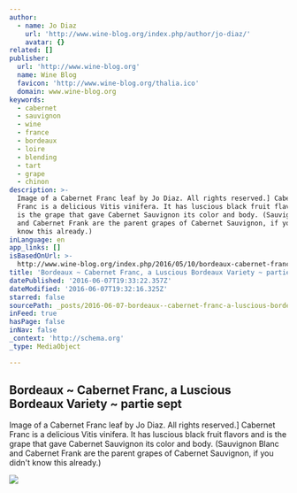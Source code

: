 ```yaml
---
author:
  - name: Jo Diaz
    url: 'http://www.wine-blog.org/index.php/author/jo-diaz/'
    avatar: {}
related: []
publisher:
  url: 'http://www.wine-blog.org'
  name: Wine Blog
  favicon: 'http://www.wine-blog.org/thalia.ico'
  domain: www.wine-blog.org
keywords:
  - cabernet
  - sauvignon
  - wine
  - france
  - bordeaux
  - loire
  - blending
  - tart
  - grape
  - chinon
description: >-
  Image of a Cabernet Franc leaf by Jo Diaz. All rights reserved.] Cabernet
  Franc is a delicious Vitis vinifera. It has luscious black fruit flavors and
  is the grape that gave Cabernet Sauvignon its color and body. (Sauvignon Blanc
  and Cabernet Frank are the parent grapes of Cabernet Sauvignon, if you didn't
  know this already.)
inLanguage: en
app_links: []
isBasedOnUrl: >-
  http://www.wine-blog.org/index.php/2016/05/10/bordeaux-cabernet-franc-a-luscious-bordeaux-variety-partie-sept/
title: 'Bordeaux ~ Cabernet Franc, a Luscious Bordeaux Variety ~ partie sept'
datePublished: '2016-06-07T19:33:22.357Z'
dateModified: '2016-06-07T19:32:16.325Z'
starred: false
sourcePath: _posts/2016-06-07-bordeaux--cabernet-franc-a-luscious-bordeaux-variety--par.md
inFeed: true
hasPage: false
inNav: false
_context: 'http://schema.org'
_type: MediaObject

---
```

<article style=""><h1>Bordeaux ~ Cabernet Franc, a Luscious Bordeaux Variety ~ partie sept</h1><p>Image of a Cabernet Franc leaf by Jo Diaz. All rights reserved.] Cabernet Franc is a delicious Vitis vinifera. It has luscious black fruit flavors and is the grape that gave Cabernet Sauvignon its color and body. (Sauvignon Blanc and Cabernet Frank are the parent grapes of Cabernet Sauvignon, if you didn't know this already.)</p><img src="http://www.wine-blog.org/images/chnn-brdx.01.jpg" /></article>